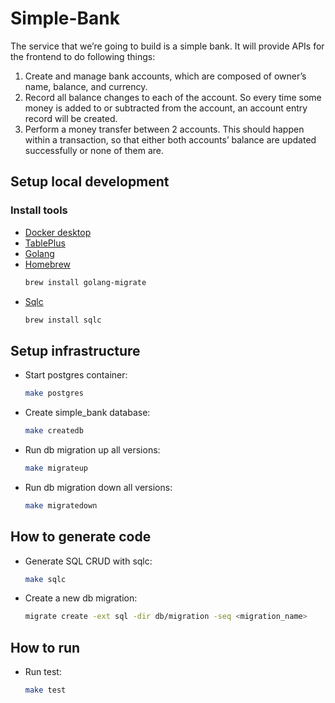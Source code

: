 # Simple-Bank
The service that we’re going to build is a simple bank. It will provide APIs for the frontend to do following things:

1. Create and manage bank accounts, which are composed of owner’s name, balance, and currency.
2. Record all balance changes to each of the account. So every time some money is added to or subtracted from the account, an account entry record will be created.
3. Perform a money transfer between 2 accounts. This should happen within a transaction, so that either both accounts’ balance are updated successfully or none of them are.

## Setup local development
### Install tools
- [Docker desktop](https://www.docker.com/products/docker-desktop)
- [TablePlus](https://tableplus.com/)
- [Golang](https://golang.org/)
- [Homebrew](https://brew.sh/)
    ```bash
    brew install golang-migrate
    ```
- [Sqlc](https://github.com/kyleconroy/sqlc#installation)
    ```bash
    brew install sqlc
    ```

## Setup infrastructure
- Start postgres container:
    ```bash
    make postgres
    ```
- Create simple_bank database:
    ```bash
    make createdb
    ```
- Run db migration up all versions:
    ```bash
    make migrateup
    ```
- Run db migration down all versions:
    ```bash
    make migratedown
    ```

## How to generate code
- Generate SQL CRUD with sqlc:
    ```bash
    make sqlc
    ```
- Create a new db migration:
    ```bash
    migrate create -ext sql -dir db/migration -seq <migration_name>
    ```

## How to run
- Run test:
    ```bash
    make test
    ```